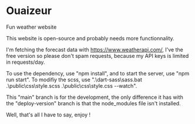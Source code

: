 # Ouaizeur
Fun weather website

This website is open-source and probably needs more functionnality.

I'm fetching the forecast data with https://www.weatherapi.com/, I've the free version so please don't spam requests, because my API keys is limited in requests/day.

To use the dependency, use "npm install", and to start the server, use "npm run start".
To modifiy the scss, use ".\dart-sass\sass.bat .\public\css\style.scss .\public\css\style.css --watch".

This "main" branch is for the development, the only difference it has with the "deploy-version" branch is that the node_modules file isn't installed.

Well, that's all I have to say, enjoy !
